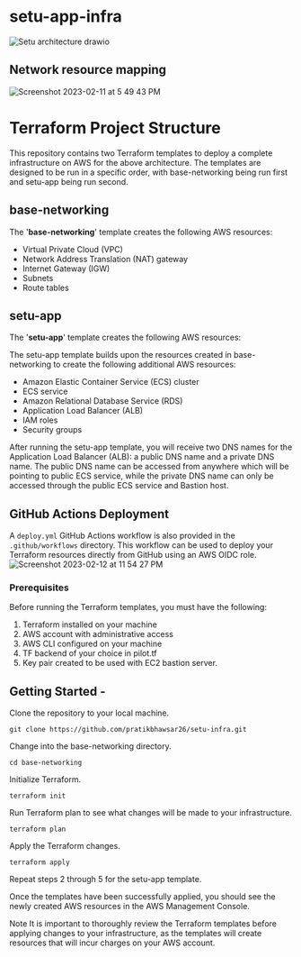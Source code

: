 # setu-app-infra
![Setu architecture drawio](https://user-images.githubusercontent.com/82140743/218332701-43af7a5e-7415-47d7-86f5-cb84f90a21db.png)

## Network resource mapping
![Screenshot 2023-02-11 at 5 49 43 PM](https://user-images.githubusercontent.com/82140743/218334978-b89b91c0-c778-4bdf-b802-75485152287f.png)



# Terraform Project Structure
This repository contains two Terraform templates to deploy a complete infrastructure on AWS for the above architecture. The templates are designed to be run in a specific order, with base-networking being run first and setu-app being run second.

## base-networking
The '**base-networking**' template creates the following AWS resources:

* Virtual Private Cloud (VPC)
* Network Address Translation (NAT) gateway
* Internet Gateway (IGW)
* Subnets
* Route tables

## setu-app
The '**setu-app**' template creates the following AWS resources:

The setu-app template builds upon the resources created in base-networking to create the following additional AWS resources:

* Amazon Elastic Container Service (ECS) cluster
* ECS service
* Amazon Relational Database Service (RDS)
* Application Load Balancer (ALB)
* IAM roles
* Security groups

After running the setu-app template, you will receive two DNS names for the Application Load Balancer (ALB): a public DNS name and a private DNS name. The public DNS name can be accessed from anywhere which will be pointing to public ECS service, while the private DNS name can only be accessed through the public ECS service and Bastion host.

## GitHub Actions Deployment
A ```deploy.yml``` GitHub Actions workflow is also provided in the ```.github/workflows``` directory. This workflow can be used to deploy your Terraform resources directly from GitHub using an AWS OIDC role.
![Screenshot 2023-02-12 at 11 54 27 PM](https://user-images.githubusercontent.com/82140743/218334988-10a2adcf-39fa-4449-bcca-3eddc1bad0b3.png)

### Prerequisites
Before running the Terraform templates, you must have the following:

1. Terraform installed on your machine
2. AWS account with administrative access
3. AWS CLI configured on your machine
4. TF backend of your choice in pilot.tf
5. Key pair created to be used with EC2 bastion server.

## Getting Started - 
Clone the repository to your local machine.
```
git clone https://github.com/pratikbhawsar26/setu-infra.git
```
Change into the base-networking directory.
```
cd base-networking
```
Initialize Terraform.
```
terraform init
```
Run Terraform plan to see what changes will be made to your infrastructure.
```
terraform plan
```
Apply the Terraform changes.
```
terraform apply
```
Repeat steps 2 through 5 for the setu-app template.

Once the templates have been successfully applied, you should see the newly created AWS resources in the AWS Management Console.

Note
It is important to thoroughly review the Terraform templates before applying changes to your infrastructure, as the templates will create resources that will incur charges on your AWS account.

